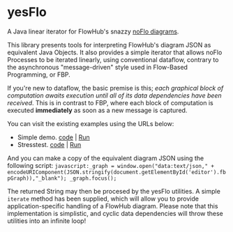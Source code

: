 # yesFlo
A Java linear iterator for FlowHub's snazzy [noFlo diagrams](https://github.com/flowhub/the-graph).

This library presents tools for interpreting FlowHub's diagram JSON as equivalent Java Objects. It also provides a simple iterator that allows noFlo Processes to be iterated linearly, using conventional dataflow, contrary to the asynchronous "message-driven" style used in Flow-Based Programming, or FBP.

If you're new to dataflow, the basic premise is this; 
*each graphical block of computation awaits execution until all of its data dependencies have been received*. This is in contrast to FBP, where each block of computation is executed **immediately** as soon as a new message is captured.

You can visit the existing examples using the URLs below:

* Simple demo. [code](./examples/demo-simple.html) |
[Run](https://flowhub.github.io/the-graph/examples/demo-simple.html)
* Stresstest. [code](./examples/demo-full.html) |
[Run](https://flowhub.github.io/the-graph/examples/demo-full.html)

And you can make a copy of the equivalent diagram JSON using the following script:
`javascript:_graph = window.open("data:text/json," + encodeURIComponent(JSON.stringify(document.getElementById('editor').fbpGraph)),"_blank"); _graph.focus();`

The returned String may then be procesed by the yesFlo utilities. A simple `iterate` method has been supplied, which will allow you to provide application-specific handling of a FlowHub diagram. Please note that this implementation is simplistic, and cyclic data dependencies will throw these utilities into an infinite loop!
